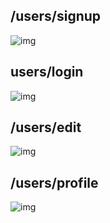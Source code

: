 ##  /users/signup

![img](D:\homework\week2\img\signup.png)

## users/login

![img](D:\homework\week2\img\login.png)

## /users/edit

![img](D:\homework\week2\img\edit.png)

## /users/profile

![img](D:\homework\week2\img\profile.png)

